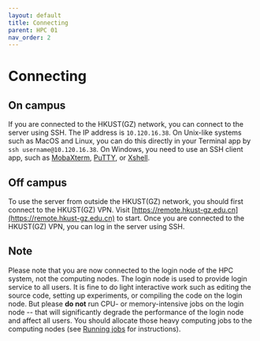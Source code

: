 ```yaml
---
layout: default
title: Connecting
parent: HPC 01
nav_order: 2
---
```


# Connecting

## On campus
If you are connected to the HKUST(GZ) network, you can connect to the server using SSH. The IP address is `10.120.16.38`. On Unix-like systems such as MacOS and Linux, you can do this directly in your Terminal app by `ssh username@10.120.16.38`. On Windows, you need to use an SSH client app, such as [MobaXterm](https://mobaxterm.mobatek.net), [PuTTY](https://www.putty.org), or [Xshell](https://www.xshell.com/en/xshell/).

## Off campus
To use the server from outside the HKUST(GZ) network, you should first connect to the HKUST(GZ) VPN. Visit [https://remote.hkust-gz.edu.cn](https://remote.hkust-gz.edu.cn) to start. Once you are connected to the HKUST(GZ) VPN, you can log in the server using SSH.

## Note
Please note that you are now connected to the login node of the HPC system, not the computing nodes. The login node is used to provide login service to all users. It is fine to do light interactive work such as editing the source code, setting up experiments, or compiling the code on the login node. But please **do not** run CPU- or memory-intensive jobs on the login node -- that will significantly degrade the performance of the login node and affect all users. You should allocate those heavy computing jobs to the computing nodes (see [Running jobs](running_jobs.html) for instructions).

